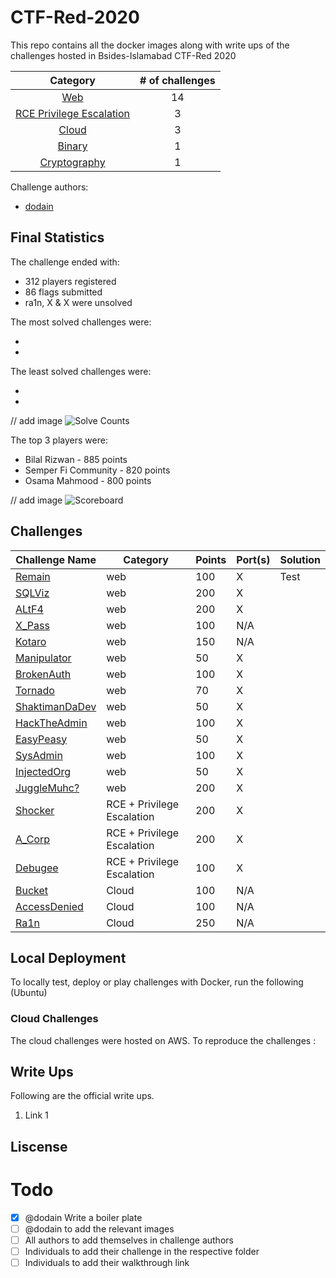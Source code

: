 # CTF-Red-2020
This repo contains all the docker images along with write ups of the challenges hosted in Bsides-Islamabad CTF-Red 2020

|Category|# of challenges|
|:-:|:-:|
|[Web](web)|14|
|[RCE Privilege Escalation](RCEPrivilegeEscalation/)|3|
|[Cloud](cloud/)|3|
|[Binary](binary/)|1|
|[Cryptography](cryptography/)|1|



Challenge authors:
- [dodain](https://twitter.com/Moiz_ImtiazKhan)
<Authors to add Themselves>


## Final Statistics

The challenge ended with:

* 312 players registered
* 86 flags submitted
* ra1n, X & X were unsolved

The most solved challenges were:

* <Get Stats>
* <Get Stats>
  
The least solved challenges were:

* <Get Stats>
* <Get Stats>

// add image 
![Solve Counts](dodain.png)

The top 3 players were:

* Bilal Rizwan - 885 points
* Semper Fi Community - 820 points
* Osama Mahmood - 800 points

// add image
![Scoreboard](dodain.png)

## Challenges

| Challenge Name                                                 | Category      | Points | Port(s)             | Solution |
| -------------------------------------------------------------- | ------------- | ------ | ------------------- |--------- |
| [Remain](web/)                                                 | web           | 100    | X                   | Test|
| [SQLViz](web/)                                                 | web           | 200    | X                   | |
| [ALtF4](web/)                                                  | web           | 200    | X                   | |
| [X_Pass](web/)                                                 | web           | 100    | N/A                 | |
| [Kotaro](web/)                                                 | web           | 150    | N/A                 | |
| [Manipulator](web/)                                            | web           | 50     | X                 | |
| [BrokenAuth](web/)                                             | web           | 100    | X               | |
| [Tornado](web/)                                                | web           | 70    | X               | |
| [ShaktimanDaDev](web/)                                         | web           | 50    | X               | |
| [HackTheAdmin](web/)                                           | web           | 100    | X                | |
| [EasyPeasy](web/)                                              | web           | 50    | X               | |
| [SysAdmin](web/)                                               | web           | 100    | X                  ||
| [InjectedOrg](web/)                                            | web           | 50    | X      | |
| [JuggleMuhc?](web/)                                            | web           | 200    |X  | |
| [Shocker](RCE-PrivilegeEscalation/  )                          |  RCE + Privilege Escalation          | 200    | X| |
| [A_Corp](RCE-PrivilegeEscalation/  )                           | RCE + Privilege Escalation           | 200    | X|  |
| [Debugee](RCE-PrivilegeEscalation/  )                          | RCE + Privilege Escalation           | 100    | X |  |
| [Bucket](cloud/)                                               |Cloud          | 100    | N/A|                  | 
| [AccessDenied](cloud/)                                         | Cloud         | 100    | N/A|                  | 
| [Ra1n](cloud/)                                                 | Cloud          | 250    |N/A|                  | 

## Local Deployment

To locally test, deploy or play challenges with Docker, run the following (Ubuntu)
<Suitable Guide on local deployment>

### Cloud Challenges 
The cloud challenges were hosted on AWS. To reproduce the challenges  :
<Dodain to add Cloud challanges deployment>
  
## Write Ups
Following are the official write ups.
1. Link 1



## Liscense 


# Todo
- [X] @dodain Write a boiler plate 
- [ ] @dodain to add the relevant images 
- [ ] All authors to add themselves in challenge authors
- [ ] Individuals to add their challenge in the respective folder
- [ ] Individuals to add their walkthrough link
